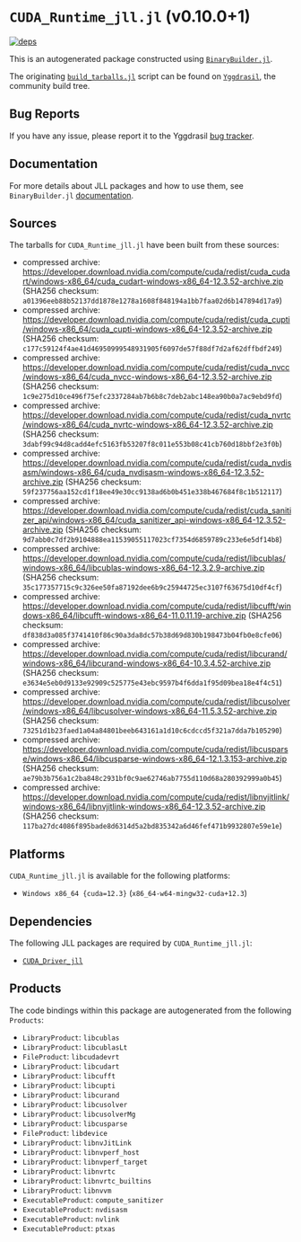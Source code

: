# `CUDA_Runtime_jll.jl` (v0.10.0+1)

[![deps](https://juliahub.com/docs/CUDA_Runtime_jll/deps.svg)](https://juliahub.com/ui/Packages/CUDA_Runtime_jll/Hs50y?page=2)

This is an autogenerated package constructed using [`BinaryBuilder.jl`](https://github.com/JuliaPackaging/BinaryBuilder.jl).

The originating [`build_tarballs.jl`](https://github.com/JuliaPackaging/Yggdrasil/blob/e77e738d9cbb725106b1405d219b2f10fa871ca2/C/CUDA/CUDA_Runtime/build_tarballs.jl) script can be found on [`Yggdrasil`](https://github.com/JuliaPackaging/Yggdrasil/), the community build tree.

## Bug Reports

If you have any issue, please report it to the Yggdrasil [bug tracker](https://github.com/JuliaPackaging/Yggdrasil/issues).

## Documentation

For more details about JLL packages and how to use them, see `BinaryBuilder.jl` [documentation](https://docs.binarybuilder.org/stable/jll/).

## Sources

The tarballs for `CUDA_Runtime_jll.jl` have been built from these sources:

* compressed archive: https://developer.download.nvidia.com/compute/cuda/redist/cuda_cudart/windows-x86_64/cuda_cudart-windows-x86_64-12.3.52-archive.zip (SHA256 checksum: `a01396eeb88b52137dd1878e1278a1608f848194a1bb7faa02d6b147894d17a9`)
* compressed archive: https://developer.download.nvidia.com/compute/cuda/redist/cuda_cupti/windows-x86_64/cuda_cupti-windows-x86_64-12.3.52-archive.zip (SHA256 checksum: `c177c59124f4ae41d46950999548931905f6097de57f88df7d2af62dffbdf249`)
* compressed archive: https://developer.download.nvidia.com/compute/cuda/redist/cuda_nvcc/windows-x86_64/cuda_nvcc-windows-x86_64-12.3.52-archive.zip (SHA256 checksum: `1c9e275d10ce496f75efc2337284ab7b6b8c7deb2abc148ea90b0a7ac9ebd9fd`)
* compressed archive: https://developer.download.nvidia.com/compute/cuda/redist/cuda_nvrtc/windows-x86_64/cuda_nvrtc-windows-x86_64-12.3.52-archive.zip (SHA256 checksum: `3dabf99c94d8cadd4efc5163fb53207f8c011e553b08c41cb760d18bbf2e3f0b`)
* compressed archive: https://developer.download.nvidia.com/compute/cuda/redist/cuda_nvdisasm/windows-x86_64/cuda_nvdisasm-windows-x86_64-12.3.52-archive.zip (SHA256 checksum: `59f237756aa152cd1f18ee49e30cc9138ad6b0b451e338b467684f8c1b512117`)
* compressed archive: https://developer.download.nvidia.com/compute/cuda/redist/cuda_sanitizer_api/windows-x86_64/cuda_sanitizer_api-windows-x86_64-12.3.52-archive.zip (SHA256 checksum: `9d7abb0c7df2b9104888ea11539055117023cf7354d6859789c233e6e5df14b8`)
* compressed archive: https://developer.download.nvidia.com/compute/cuda/redist/libcublas/windows-x86_64/libcublas-windows-x86_64-12.3.2.9-archive.zip (SHA256 checksum: `35c177357715c9c326ee50fa87192dee6b9c25944725ec3107f63675d10df4cf`)
* compressed archive: https://developer.download.nvidia.com/compute/cuda/redist/libcufft/windows-x86_64/libcufft-windows-x86_64-11.0.11.19-archive.zip (SHA256 checksum: `df838d3a085f3741410f86c90a3da8dc57b38d69d830b198473b04fb0e8cfe06`)
* compressed archive: https://developer.download.nvidia.com/compute/cuda/redist/libcurand/windows-x86_64/libcurand-windows-x86_64-10.3.4.52-archive.zip (SHA256 checksum: `e3634e5eb0d9133e92909c525775e43ebc9597b4f6dda1f95d09bea18e4f4c51`)
* compressed archive: https://developer.download.nvidia.com/compute/cuda/redist/libcusolver/windows-x86_64/libcusolver-windows-x86_64-11.5.3.52-archive.zip (SHA256 checksum: `73251d1b23faed1a04a84801beeb643161a1d10c6cdccd5f321a7dda7b105290`)
* compressed archive: https://developer.download.nvidia.com/compute/cuda/redist/libcusparse/windows-x86_64/libcusparse-windows-x86_64-12.1.3.153-archive.zip (SHA256 checksum: `ae79b3b756a1c2ba848c2931bf0c9ae62746ab7755d110d68a280392999a0b45`)
* compressed archive: https://developer.download.nvidia.com/compute/cuda/redist/libnvjitlink/windows-x86_64/libnvjitlink-windows-x86_64-12.3.52-archive.zip (SHA256 checksum: `117ba27dc4086f895bade8d6314d5a2bd835342a6d46fef471b9932807e59e1e`)

## Platforms

`CUDA_Runtime_jll.jl` is available for the following platforms:

* `Windows x86_64 {cuda=12.3}` (`x86_64-w64-mingw32-cuda+12.3`)

## Dependencies

The following JLL packages are required by `CUDA_Runtime_jll.jl`:

* [`CUDA_Driver_jll`](https://github.com/JuliaBinaryWrappers/CUDA_Driver_jll.jl)

## Products

The code bindings within this package are autogenerated from the following `Products`:

* `LibraryProduct`: `libcublas`
* `LibraryProduct`: `libcublasLt`
* `FileProduct`: `libcudadevrt`
* `LibraryProduct`: `libcudart`
* `LibraryProduct`: `libcufft`
* `LibraryProduct`: `libcupti`
* `LibraryProduct`: `libcurand`
* `LibraryProduct`: `libcusolver`
* `LibraryProduct`: `libcusolverMg`
* `LibraryProduct`: `libcusparse`
* `FileProduct`: `libdevice`
* `LibraryProduct`: `libnvJitLink`
* `LibraryProduct`: `libnvperf_host`
* `LibraryProduct`: `libnvperf_target`
* `LibraryProduct`: `libnvrtc`
* `LibraryProduct`: `libnvrtc_builtins`
* `LibraryProduct`: `libnvvm`
* `ExecutableProduct`: `compute_sanitizer`
* `ExecutableProduct`: `nvdisasm`
* `ExecutableProduct`: `nvlink`
* `ExecutableProduct`: `ptxas`

